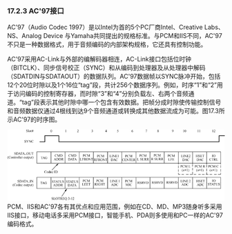 ### 17.2.3 AC'97接口

AC'97（Audio Codec 1997）是以Intel为首的5个PC厂商Intel、Creative Labs、NS、Analog Device 与Yamaha共同提出的规格标准。与PCM和IIS不同，AC'97不只是一种数据格式，用于音频编码的内部架构规格，它还具有控制功能。

AC'97采用AC-Link与外部的编解码器相连，AC-Link接口包括位时钟（BITCLK）、同步信号校正（SYNC）和从编码到处理器及从处理器中解码（SDATDIN与SDATAOUT）的数据队列。AC'97数据帧以SYNC脉冲开始，包括12个20位时隙以及1个16位“tag”段，共计256个数据序列。例如，时序“1”和“2”用于访问编码的控制寄存器，而时隙“3”和“4”分别负载左、右两个音频通道。“tag”段表示其他时隙中哪一个包含有效数据。把帧分成时隙使传输控制信号和音频数据仅通过4根线到达9个音频通道或转换成其他数据流成为可能。图17.3所示AC'97的时序图。



![P410_48210.jpg](../images/P410_48210.jpg)
PCM、IIS和AC'97各有其优点和应用范围，例如在CD、MD、MP3随身听多采用IIS接口，移动电话多采用PCM接口，智能手机、PDA则多使用和PC一样的AC'97编码格式。

